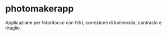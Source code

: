 # photomakerapp
Applicazione per fotoritocco con filtri, correzione di luminosità, contrasto e ritaglio.
